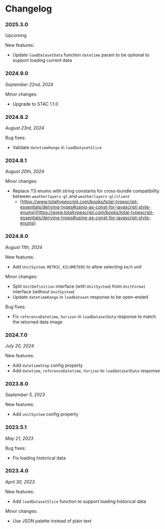 # Changelog

### 2025.3.0

Upcoming

New features:

* Update `loadDatasetData` function `datetime` param to be optional to support loading current data

### 2024.9.0

_September 22nd, 2024_

Minor changes:

* Upgrade to STAC 1.1.0

### 2024.8.2

_August 23rd, 2024_

Bug fixes:

* Validate `datetimeRange` in `loadDatasetSlice`

### 2024.8.1

_August 20th, 2024_

Minor changes:

* Replace TS enums with string constants for cross-bundle compatibility between `weatherlayers-gl` and `weatherlayers-gl/client`
  * [https://www.totaltypescript.com/books/total-typescript-essentials/deriving-types#using-as-const-for-javascript-style-enums](https://www.totaltypescript.com/books/total-typescript-essentials/deriving-types#using-as-const-for-javascript-style-enums)

### 2024.8.0

_August 11th, 2024_

New features:

* Add `UnitSystem.METRIC_KILOMETERS` to allow selecting `km/h` unit

Minor changes:

* Split `UnitDefinition` interface (with `UnitSystem`) from `UnitFormat` interface (without `UnitSystem`)
* Update `datetimeRange` in `loadDataset` response to be open-ended

Bug fixes:

* Fix `referenceDatetime`, `horizon` in `loadDatasetData` response to match the returned data image

### 2024.7.0

_July 20, 2024_

New features:

* Add `datetimeStep` config property
* Add `datetime`, `referenceDatetime`, `horizon` to `loadDatasetData` response

### 2023.8.0

_September 5, 2023_

New features:

* Add `unitSystem` config property

### 2023.5.1

_May 21, 2023_

Bug fixes:

* Fix loading historical data

### 2023.4.0

_April 30, 2023_

New features:

* Add `loadDatasetSlice` function to support loading historical data

Minor changes:

* Use JSON palette instead of plain text
